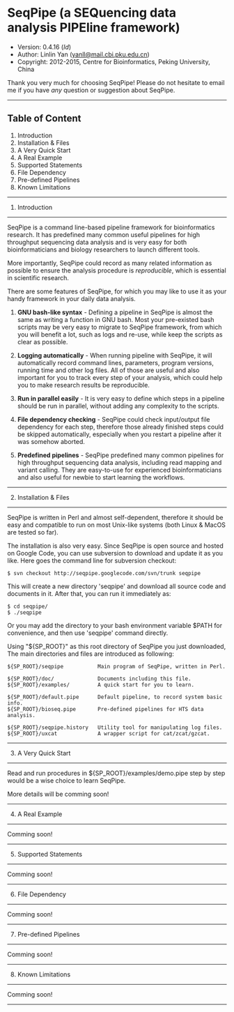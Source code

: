 SeqPipe (a SEQuencing data analysis PIPEline framework)
=======================================================

- Version: 0.4.16 ($Id$)
- Author: Linlin Yan (yanll@mail.cbi.pku.edu.cn)
- Copyright: 2012-2015, Centre for Bioinformatics, Peking University, China

Thank you very much for choosing SeqPipe! Please do not hesitate to email me if
you have _any_ question or suggestion about SeqPipe.

---------------------------------------------------------------------------

Table of Content
----------------

1. Introduction
2. Installation & Files
3. A Very Quick Start
4. A Real Example
5. Supported Statements
6. File Dependency
7. Pre-defined Pipelines
8. Known Limitations

---------------------------------------------------------------------------

1. Introduction
---------------

SeqPipe is a command line-based pipeline framework for bioinformatics research.
It has predefined many common useful pipelines for high throughput sequencing
data analysis and is very easy for both bioinformaticians and biology
researchers to launch different tools.

More importantly, SeqPipe could record as many related information as possible
to ensure the analysis procedure is _reproducible_, which is essential in
scientific research.

There are some features of SeqPipe, for which you may like to use it as your
handy framework in your daily data analysis.

1. **GNU bash-like syntax** - Defining a pipeline in SeqPipe is almost the same
   as writing a function in GNU bash. Most your pre-existed bash scripts may be
   very easy to migrate to SeqPipe framework, from which you will benefit a
   lot, such as logs and re-use, while keep the scripts as clear as possible.

2. **Logging automatically** - When running pipeline with SeqPipe, it will
   automatically record command lines, parameters, program versions, running
   time and other log files. All of those are useful and also important for you
   to track every step of your analysis, which could help you to make research
   results be reproducible.

3. **Run in parallel easily** - It is very easy to define which steps in a
   pipeline should be run in parallel, without adding any complexity to the
   scripts.

4. **File dependency checking** - SeqPipe could check input/output file
   dependency for each step, therefore those already finished steps could be
   skipped automatically, especially when you restart a pipeline after it was
   somehow aborted.

5. **Predefined pipelines** - SeqPipe predefined many common pipelines for high
   throughput sequencing data analysis, including read mapping and variant
   calling. They are easy-to-use for experienced bioinformaticians and also
   useful for newbie to start learning the workflows.

---------------------------------------------------------------------------

2. Installation & Files
-----------------------

SeqPipe is written in Perl and almost self-dependent, therefore it should be
easy and compatible to run on most Unix-like systems (both Linux & MacOS are
tested so far).

The installation is also very easy. Since SeqPipe is open source and hosted on
Google Code, you can use subversion to download and update it as you like.
Here goes the command line for subversion checkout:

    $ svn checkout http://seqpipe.googlecode.com/svn/trunk seqpipe

This will create a new directory 'seqpipe' and download all source code and
documents in it. After that, you can run it immediately as:

    $ cd seqpipe/
    $ ./seqpipe

Or you may add the directory to your bash environment variable $PATH for
convenience, and then use 'seqpipe' command directly.

Using "${SP_ROOT}" as this root directory of SeqPipe you just downloaded, The
main directories and files are introduced as following:

    ${SP_ROOT}/seqpipe           Main program of SeqPipe, written in Perl.

    ${SP_ROOT}/doc/              Documents including this file.
    ${SP_ROOT}/examples/         A quick start for you to learn.

    ${SP_ROOT}/default.pipe      Default pipeline, to record system basic info.
    ${SP_ROOT}/bioseq.pipe       Pre-defined pipelines for HTS data analysis.

    ${SP_ROOT}/seqpipe.history   Utility tool for manipulating log files.
    ${SP_ROOT}/uxcat             A wrapper script for cat/zcat/gzcat.

---------------------------------------------------------------------------

3. A Very Quick Start
---------------------

Read and run procedures in ${SP_ROOT}/examples/demo.pipe step by step would be
a wise choice to learn SeqPipe.

More details will be comming soon!

---------------------------------------------------------------------------

4. A Real Example
-----------------

Comming soon!

---------------------------------------------------------------------------

5. Supported Statements
-----------------------

Comming soon!

---------------------------------------------------------------------------

6. File Dependency
------------------

Comming soon!

---------------------------------------------------------------------------

7. Pre-defined Pipelines
------------------------

Comming soon!

---------------------------------------------------------------------------

8. Known Limitations
--------------------

Comming soon!

---------------------------------------------------------------------------
